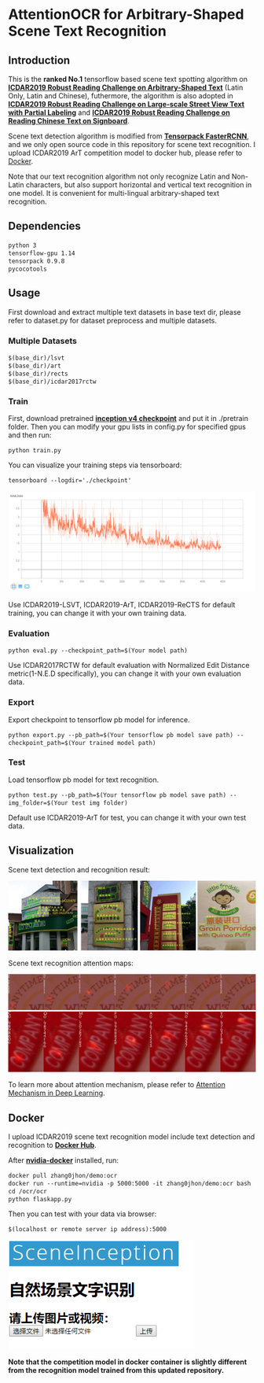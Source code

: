 # AttentionOCR for Arbitrary-Shaped Scene Text Recognition

## Introduction

This is the **ranked No.1** tensorflow based scene text spotting algorithm on [__ICDAR2019 Robust Reading Challenge on Arbitrary-Shaped Text__](https://rrc.cvc.uab.es/?ch=14) (Latin Only, Latin and Chinese), futhermore, the algorithm is also adopted in [__ICDAR2019 Robust Reading Challenge on Large-scale Street View Text with Partial Labeling__](https://rrc.cvc.uab.es/?ch=16) and [__ICDAR2019 Robust Reading Challenge on Reading Chinese Text on Signboard__](https://rrc.cvc.uab.es/?ch=12). 

Scene text detection algorithm is modified from [__Tensorpack FasterRCNN__](https://github.com/tensorpack/tensorpack/tree/master/examples/FasterRCNN), and we only open source code in this repository for scene text recognition. I upload ICDAR2019 ArT competition model to docker hub, please refer to [Docker](#Docker).

Note that our text recognition algorithm not only recognize Latin and Non-Latin characters, but also support horizontal and vertical text recognition in one model. It is convenient for multi-lingual arbitrary-shaped text recognition.

## Dependencies

```
python 3
tensorflow-gpu 1.14
tensorpack 0.9.8
pycocotools
```

## Usage

<!-- It is recommended to get familiar the relevant papers listed below:
+ [Neural Machine Translation by Jointly Learning to Align and Translate](https://arxiv.org/abs/1409.0473)
+ [Show, Attend and Tell: Neural Image Caption Generation with Visual Attention](https://arxiv.org/abs/1502.03044) -->

First download and extract multiple text datasets in base text dir, please refer to dataset.py for dataset preprocess and multiple datasets.

### Multiple Datasets

```
$(base_dir)/lsvt
$(base_dir)/art
$(base_dir)/rects
$(base_dir)/icdar2017rctw
```

### Train

First, download pretrained [__inception v4 checkpoint__](https://github.com/tensorflow/models/tree/master/research/slim) and put it in ./pretrain folder. 
Then you can modify your gpu lists in config.py for specified gpus and then run:
```
python train.py
```
You can visualize your training steps via tensorboard:
```
tensorboard --logdir='./checkpoint'
```
![](imgs/loss.png)

Use ICDAR2019-LSVT, ICDAR2019-ArT, ICDAR2019-ReCTS for default training, you can change it with your own training data.

### Evaluation

```
python eval.py --checkpoint_path=$(Your model path)
```

Use ICDAR2017RCTW for default evaluation with Normalized Edit Distance metric(1-N.E.D specifically), you can change it with your own evaluation data. 

### Export

Export checkpoint to tensorflow pb model for inference.

```
python export.py --pb_path=$(Your tensorflow pb model save path) --checkpoint_path=$(Your trained model path)
```

### Test

Load tensorflow pb model for text recognition.
```
python test.py --pb_path=$(Your tensorflow pb model save path) --img_folder=$(Your test img folder)
```
Default use ICDAR2019-ArT for test, you can change it with your own test data. 

## Visualization

Scene text detection and recognition result:

![](imgs/viz.png)

Scene text recognition attention maps:

![](imgs/attention_maps_gt_1.jpg)
![](imgs/attention_maps_gt_8454.jpg)
<!-- ![](imgs/attention_maps_gt_8459.jpg) -->
<!-- ![](imgs/attention_maps_gt_8473.jpg) -->
<!-- ![](imgs/attention_maps_gt_8601.jpg) -->
<!-- ![](imgs/attention_maps_gt_8622.jpg) -->
<!-- ![](imgs/attention_maps_gt_918.jpg) -->
<!-- ![](imgs/attention_maps_gt_94.jpg) -->

To learn more about attention mechanism, please refer to [Attention Mechanism in Deep Learning](reference/Attention_Mechanism_in_Deep_Learning.pdf). 

## Docker

I upload ICDAR2019 scene text recognition model include text detection and recognition to [__Docker Hub__](https://hub.docker.com/repository/docker/zhang0jhon/demo).

After [__nvidia-docker__](https://github.com/NVIDIA/nvidia-docker) installed, run:

```
docker pull zhang0jhon/demo:ocr
docker run --runtime=nvidia -p 5000:5000 -it zhang0jhon/demo:ocr bash
cd /ocr/ocr
python flaskapp.py
```

Then you can test with your data via browser:

```
$(localhost or remote server ip address):5000
```
![](imgs/web.png)

**Note that the competition model in docker container is slightly different from the recognition model trained from this updated repository.**